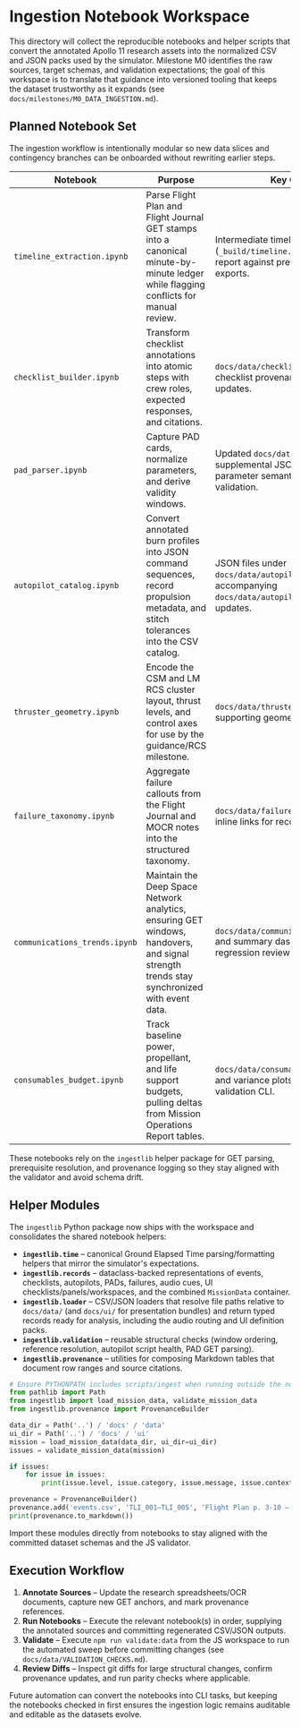 # Ingestion Notebook Workspace

This directory will collect the reproducible notebooks and helper scripts that convert the annotated Apollo 11 research assets into the normalized CSV and JSON packs used by the simulator. Milestone M0 identifies the raw sources, target schemas, and validation expectations; the goal of this workspace is to translate that guidance into versioned tooling that keeps the dataset trustworthy as it expands (see `docs/milestones/M0_DATA_INGESTION.md`).

## Planned Notebook Set

The ingestion workflow is intentionally modular so new data slices and contingency branches can be onboarded without rewriting earlier steps.

| Notebook | Purpose | Key Outputs |
| --- | --- | --- |
| `timeline_extraction.ipynb` | Parse Flight Plan and Flight Journal GET stamps into a canonical minute-by-minute ledger while flagging conflicts for manual review. | Intermediate timeline table (`_build/timeline.parquet`) and a diff report against previously committed exports. |
| `checklist_builder.ipynb` | Transform checklist annotations into atomic steps with crew roles, expected responses, and citations. | `docs/data/checklists.csv` refresh plus checklist provenance appendix updates. |
| `pad_parser.ipynb` | Capture PAD cards, normalize parameters, and derive validity windows. | Updated `docs/data/pads.csv` and supplemental JSON describing parameter semantics for downstream validation. |
| `autopilot_catalog.ipynb` | Convert annotated burn profiles into JSON command sequences, record propulsion metadata, and stitch tolerances into the CSV catalog. | JSON files under `docs/data/autopilots/` and the accompanying `docs/data/autopilots.csv` row updates. |
| `thruster_geometry.ipynb` | Encode the CSM and LM RCS cluster layout, thrust levels, and control axes for use by the guidance/RCS milestone. | `docs/data/thrusters.json` and supporting geometry notes. |
| `failure_taxonomy.ipynb` | Aggregate failure callouts from the Flight Journal and MOCR notes into the structured taxonomy. | `docs/data/failures.csv` refresh plus inline links for recovery actions. |
| `communications_trends.ipynb` | Maintain the Deep Space Network analytics, ensuring GET windows, handovers, and signal strength trends stay synchronized with event data. | `docs/data/communications_trends.json` and summary dashboards for regression review. |
| `consumables_budget.ipynb` | Track baseline power, propellant, and life support budgets, pulling deltas from Mission Operations Report tables. | `docs/data/consumables.json` revisions and variance plots that feed the validation CLI. |

These notebooks rely on the `ingestlib` helper package for GET parsing, prerequisite resolution, and provenance logging so they stay aligned with the validator and avoid schema drift.

## Helper Modules

The `ingestlib` Python package now ships with the workspace and consolidates the shared notebook helpers:

- **`ingestlib.time`** – canonical Ground Elapsed Time parsing/formatting helpers that mirror the simulator's expectations.
- **`ingestlib.records`** – dataclass-backed representations of events, checklists, autopilots, PADs, failures, audio cues, UI checklists/panels/workspaces, and the combined `MissionData` container.
- **`ingestlib.loader`** – CSV/JSON loaders that resolve file paths relative to `docs/data/` (and `docs/ui/` for presentation bundles) and return typed records ready for analysis, including the audio routing and UI definition packs.
- **`ingestlib.validation`** – reusable structural checks (window ordering, reference resolution, autopilot script health, PAD GET parsing).
- **`ingestlib.provenance`** – utilities for composing Markdown tables that document row ranges and source citations.

```python
# Ensure PYTHONPATH includes scripts/ingest when running outside the notebooks.
from pathlib import Path
from ingestlib import load_mission_data, validate_mission_data
from ingestlib.provenance import ProvenanceBuilder

data_dir = Path('..') / 'docs' / 'data'
ui_dir = Path('..') / 'docs' / 'ui'
mission = load_mission_data(data_dir, ui_dir=ui_dir)
issues = validate_mission_data(mission)

if issues:
    for issue in issues:
        print(issue.level, issue.category, issue.message, issue.context)

provenance = ProvenanceBuilder()
provenance.add('events.csv', 'TLI_001–TLI_005', 'Flight Plan p. 3-10 – 3-16')
print(provenance.to_markdown())
```

Import these modules directly from notebooks to stay aligned with the committed dataset schemas and the JS validator.

## Execution Workflow

1. **Annotate Sources** – Update the research spreadsheets/OCR documents, capture new GET anchors, and mark provenance references.
2. **Run Notebooks** – Execute the relevant notebook(s) in order, supplying the annotated sources and committing regenerated CSV/JSON outputs.
3. **Validate** – Execute `npm run validate:data` from the JS workspace to run the automated sweep before committing changes (see `docs/data/VALIDATION_CHECKS.md`).
4. **Review Diffs** – Inspect git diffs for large structural changes, confirm provenance updates, and run parity checks where applicable.

Future automation can convert the notebooks into CLI tasks, but keeping the notebooks checked in first ensures the ingestion logic remains auditable and editable as the datasets evolve.
